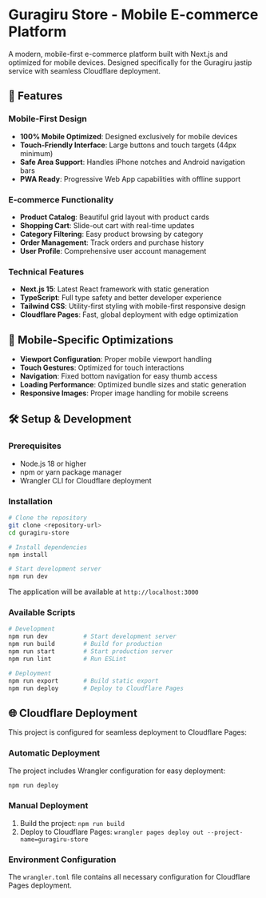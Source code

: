 # Guragiru Store - Mobile E-commerce Platform

A modern, mobile-first e-commerce platform built with Next.js and optimized for mobile devices. Designed specifically for the Guragiru jastip service with seamless Cloudflare deployment.

## 🚀 Features

### Mobile-First Design
- **100% Mobile Optimized**: Designed exclusively for mobile devices
- **Touch-Friendly Interface**: Large buttons and touch targets (44px minimum)
- **Safe Area Support**: Handles iPhone notches and Android navigation bars
- **PWA Ready**: Progressive Web App capabilities with offline support

### E-commerce Functionality
- **Product Catalog**: Beautiful grid layout with product cards
- **Shopping Cart**: Slide-out cart with real-time updates
- **Category Filtering**: Easy product browsing by category
- **Order Management**: Track orders and purchase history
- **User Profile**: Comprehensive user account management

### Technical Features
- **Next.js 15**: Latest React framework with static generation
- **TypeScript**: Full type safety and better developer experience
- **Tailwind CSS**: Utility-first styling with mobile-first responsive design
- **Cloudflare Pages**: Fast, global deployment with edge optimization

## 📱 Mobile-Specific Optimizations

- **Viewport Configuration**: Proper mobile viewport handling
- **Touch Gestures**: Optimized for touch interactions
- **Navigation**: Fixed bottom navigation for easy thumb access
- **Loading Performance**: Optimized bundle sizes and static generation
- **Responsive Images**: Proper image handling for mobile screens

## 🛠️ Setup & Development

### Prerequisites
- Node.js 18 or higher
- npm or yarn package manager
- Wrangler CLI for Cloudflare deployment

### Installation

```bash
# Clone the repository
git clone <repository-url>
cd guragiru-store

# Install dependencies
npm install

# Start development server
npm run dev
```

The application will be available at `http://localhost:3000`

### Available Scripts

```bash
# Development
npm run dev          # Start development server
npm run build        # Build for production
npm run start        # Start production server
npm run lint         # Run ESLint

# Deployment
npm run export       # Build static export
npm run deploy       # Deploy to Cloudflare Pages
```

## 🌐 Cloudflare Deployment

This project is configured for seamless deployment to Cloudflare Pages:

### Automatic Deployment
The project includes Wrangler configuration for easy deployment:

```bash
npm run deploy
```

### Manual Deployment
1. Build the project: `npm run build`
2. Deploy to Cloudflare Pages: `wrangler pages deploy out --project-name=guragiru-store`

### Environment Configuration
The `wrangler.toml` file contains all necessary configuration for Cloudflare Pages deployment.
